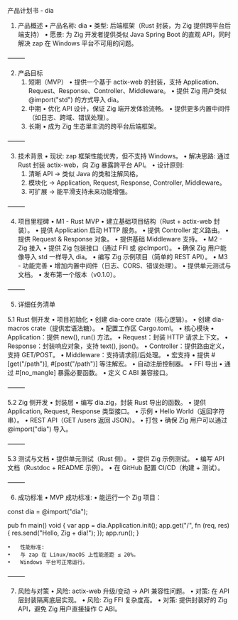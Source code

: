 产品计划书 - dia

1. 产品概述
	•	产品名称: dia
	•	类型: 后端框架（Rust 封装，为 Zig 提供跨平台后端支持）
	•	愿景: 为 Zig 开发者提供类似 Java Spring Boot 的直观 API，同时解决 zap 在 Windows 平台不可用的问题。

⸻

2. 产品目标
	1.	短期（MVP）
	•	提供一个基于 actix-web 的封装，支持 Application、Request、Response、Controller、Middleware。
	•	提供 Zig 用户类似 @import("std") 的方式导入 dia。
	2.	中期
	•	优化 API 设计，保证 Zig 端开发体验流畅。
	•	提供更多内置中间件（如日志、跨域、错误处理）。
	3.	长期
	•	成为 Zig 生态里主流的跨平台后端框架。

⸻

3. 技术背景
	•	现状: zap 框架性能优秀，但不支持 Windows。
	•	解决思路: 通过 Rust 封装 actix-web，向 Zig 暴露跨平台 API。
	•	设计原则:
	1.	清晰 API → 类似 Java 的类和注解风格。
	2.	模块化 → Application, Request, Response, Controller, Middleware。
	3.	可扩展 → 能平滑支持未来功能增强。

⸻

4. 项目里程碑
	•	M1 - Rust MVP
	•	建立基础项目结构（Rust + actix-web 封装）。
	•	提供 Application 启动 HTTP 服务。
	•	提供 Controller 定义路由。
	•	提供 Request & Response 对象。
	•	提供基础 Middleware 支持。
	•	M2 - Zig 接入
	•	提供 Zig 包装接口（通过 FFI 或 @cImport）。
	•	确保 Zig 用户能像导入 std 一样导入 dia。
	•	编写 Zig 示例项目（简单的 REST API）。
	•	M3 - 功能完善
	•	增加内置中间件（日志、CORS、错误处理）。
	•	提供单元测试与文档。
	•	发布第一个版本（v0.1.0）。

⸻

5. 详细任务清单

5.1 Rust 侧开发
	•	项目初始化
	•	创建 dia-core crate（核心逻辑）。
	•	创建 dia-macros crate（提供宏语法糖）。
	•	配置工作区 Cargo.toml。
	•	核心模块
	•	Application：提供 new(), run() 方法。
	•	Request：封装 HTTP 请求上下文。
	•	Response：封装响应对象，支持 text(), json()。
	•	Controller：提供路由定义，支持 GET/POST。
	•	Middleware：支持请求前/后处理。
	•	宏支持
	•	提供 #[get("/path")], #[post("/path")] 等注解宏。
	•	自动注册控制器。
	•	FFI 导出
	•	通过 #[no_mangle] 暴露必要函数。
	•	定义 C ABI 兼容接口。

⸻

5.2 Zig 侧开发
	•	封装层
	•	编写 dia.zig，封装 Rust 导出的函数。
	•	提供 Application, Request, Response 类型接口。
	•	示例
	•	Hello World（返回字符串）。
	•	REST API（GET /users 返回 JSON）。
	•	打包
	•	确保 Zig 用户可以通过 @import("dia") 导入。

⸻

5.3 测试与文档
	•	提供单元测试（Rust 侧）。
	•	提供 Zig 示例测试。
	•	编写 API 文档（Rustdoc + README 示例）。
	•	在 GitHub 配置 CI/CD（构建 + 测试）。

⸻

6. 成功标准
	•	MVP 成功标准:
	•	能运行一个 Zig 项目：

const dia = @import("dia");

pub fn main() void {
    var app = dia.Application.init();
    app.get("/", fn (req, res) {
        res.send("Hello, Zig + dia!");
    });
    app.run();
}


	•	性能标准:
	•	与 zap 在 Linux/macOS 上性能差距 ≤ 20%。
	•	Windows 平台可正常运行。

⸻

7. 风险与对策
	•	风险: actix-web 升级/变动 → API 兼容性问题。
	•	对策: 在 API 层封装隔离底层实现。
	•	风险: Zig FFI 复杂度高。
	•	对策: 提供封装好的 Zig API，避免 Zig 用户直接操作 C ABI。